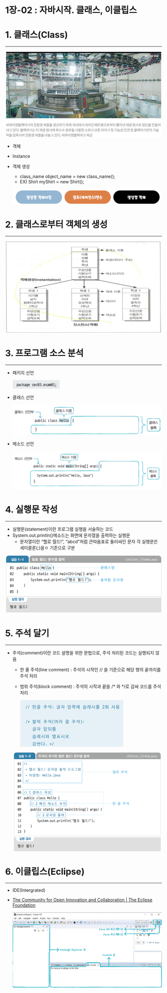 # 1장-02 : 자바시작. 클래스, 이클립스

# 1. 클래스(Class)

---

![Untitled](../images/2023-02-21-Java1-02/Untitled.png) 

- 객체
- Instance
- 객체 생성
    - class_name object_name = new class_name();
    - EX) Shirt myShirt = new Shirt();
    
    ![Untitled01](../images/2023-02-21-Java1-02/Untitled01.png) 
    

# 2. 클래스로부터 객체의 생성

---

![Untitled](../images/2023-02-21-Java1-02/Untitled02.png) 

# 3. 프로그램 소스 분석

---

- 패키지 선언
    
    ![Untitled](../images/2023-02-21-Java1-02/Untitled03.png) 
    
- 클래스 선언
    
    ![Untitled](../images/2023-02-21-Java1-02/Untitled04.png) 
    
- 메소드 선언
    
    ![Untitled](../images/2023-02-21-Java1-02/Untitled05.png) 
    

# 4. 실행문 작성

---

- 실행문(statement)이란 프로그램 실행을 서술하는 코드
- System.out.println()메소드는 화면에 문자열을 출력하는 실행문
    - 문자열이란 “헬로 월드!”, “abcd”처럼 큰따옴표로 둘러싸인 문자 각 실행문은 세미콜론(;)을ㅇ 기준으로 구분

![Untitled](../images/2023-02-21-Java1-02/Untitled06.png) 

# 5. 주석 달기

---

- 주석(comment)이란 코드 설명을 위한 문법으로, 주석 처리된 코드는 실행되지 않음
    - 한 줄 주석(line comment) : 주석의 시작인 // 을 기준으로 해당 행의 끝까지를 주석 처리
    - 범위 주석(block comment) : 주석의 시작과 끝을 /* 와   */로 감싸 코드를 주석 처리
        
        ![Untitled](../images/2023-02-21-Java1-02/Untitled07.png) 
        
    
    ![Untitled](../images/2023-02-21-Java1-02/Untitled08.png) 
    

# 6. 이클립스(Eclipse)

---

- IDE(Intergrated)
- [The Community for Open Innovation and Collaboration | The Eclipse Foundation](https://www.eclipse.org/)
    
    ![Untitled](../images/2023-02-21-Java1-02/Untitled09.png) 
